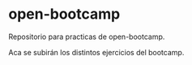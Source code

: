 # open-bootcamp

Repositorio para practicas de open-bootcamp.

Aca se subirán los distintos ejercicios del bootcamp.
